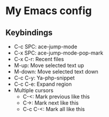 # My Emacs config

## Keybindings

* C-c SPC: ace-jump-mode
* C-x SPC: ace-jump-mode-pop-mark
* C-x C-r: Recent files
* M-up: Move selected text up
* M-down: Move selected text down
* C-c C-y: Ya-php-snippet
* C-c C-e: Expand region
* Multiple cursors
  * C-<: Mark previous like this
  * C->: Mark next like this
  * C-c C-<: Mark all like this
